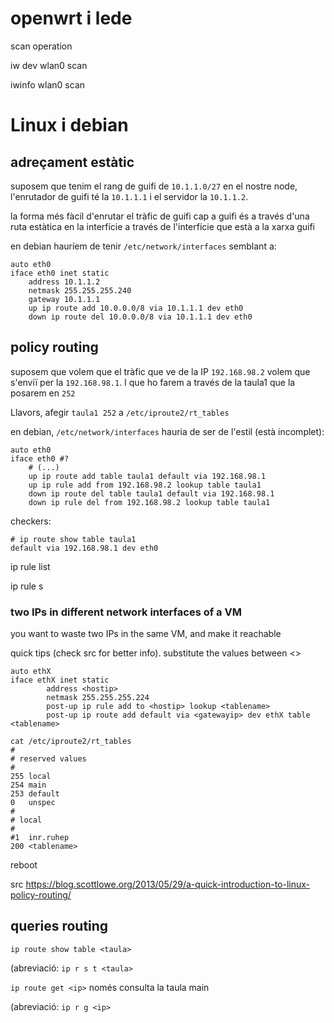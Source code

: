 # openwrt i lede

scan operation

iw dev wlan0 scan

iwinfo wlan0 scan

# Linux i debian

## adreçament estàtic

suposem que tenim el rang de guifi de `10.1.1.0/27` en el nostre node, l'enrutador de guifi té la `10.1.1.1` i el servidor la `10.1.1.2`.

la forma més fàcil d'enrutar el tràfic de guifi cap a guifi és a través d'una ruta estàtica en la interfície a través de l'interfície que està a la xarxa guifi

en debian hauríem de tenir `/etc/network/interfaces` semblant a:

```
auto eth0 
iface eth0 inet static
    address 10.1.1.2
    netmask 255.255.255.240
    gateway 10.1.1.1
    up ip route add 10.0.0.0/8 via 10.1.1.1 dev eth0
    down ip route del 10.0.0.0/8 via 10.1.1.1 dev eth0
```

## policy routing

suposem que volem que el tràfic que ve de la IP `192.168.98.2` volem que s'enviï per la `192.168.98.1`. I que ho farem a través de la taula1 que la posarem en `252`

Llavors, afegir `taula1 252` a `/etc/iproute2/rt_tables`

en debian, `/etc/network/interfaces` hauria de ser de l'estil (està incomplet):

```
auto eth0 
iface eth0 #?
    # (...)
    up ip route add table taula1 default via 192.168.98.1
    up ip rule add from 192.168.98.2 lookup table taula1
    down ip route del table taula1 default via 192.168.98.1
    down ip rule del from 192.168.98.2 lookup table taula1
```

checkers:

```
# ip route show table taula1
default via 192.168.98.1 dev eth0 
```

ip rule list

ip rule s

### two IPs in different network interfaces of a VM

you want to waste two IPs in the same VM, and make it reachable

quick tips (check src for better info). substitute the values between <>

```
auto ethX
iface ethX inet static
        address <hostip>
        netmask 255.255.255.224
        post-up ip rule add to <hostip> lookup <tablename>
        post-up ip route add default via <gatewayip> dev ethX table <tablename>
```

```
cat /etc/iproute2/rt_tables
#
# reserved values
#
255 local
254 main
253 default
0   unspec
#
# local
#
#1  inr.ruhep
200 <tablename>
```

reboot

src https://blog.scottlowe.org/2013/05/29/a-quick-introduction-to-linux-policy-routing/

## queries routing

`ip route show table <taula>`

(abreviació: `ip r s t <taula>`


`ip route get <ip>` només consulta la taula main

(abreviació: `ip r g <ip>`

